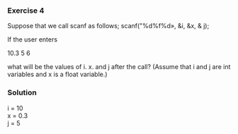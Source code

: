 ### Exercise 4

 Suppose that we call scanf as follows; scanf("%d%f%d», &i, &x, & j);  

If the user enters  

10.3 5 6  

what will be the values of i. x. and j after the call? (Assume that i and j are int variables and x is a float variable.)  

### Solution

i = 10  
x = 0.3  
j = 5  